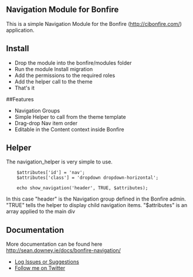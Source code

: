 ## Navigation Module for Bonfire

This is a simple Navigation Module for the Bonfire (http://cibonfire.com/) application.

## Install

- Drop the module into the bonfire/modules folder
- Run the module Install migration
- Add the permissions to the required roles
- Add the helper call to the theme
- That's it

##Features

- Navigation Groups
- Simple Helper to call from the theme template
- Drag-drop Nav item order
- Editable in the Content context inside Bonfire

## Helper

The navigation_helper is very simple to use.

		$attributes['id'] = 'nav';
		$attributes['class'] = 'dropdown dropdown-horizontal';
		
		echo show_navigation('header', TRUE, $attributes);

In this case "header" is the Navigation group defined in the Bonfire admin.
"TRUE" tells the helper to display child navigation items.
"$attributes" is an array applied to the main div

## Documentation

More documentation can be found here http://sean.downey.ie/docs/bonfire-navigation/


- [Log Issues or Suggestions](https://github.com/seandowney/bonfire_navigationmodule/issues)
- [Follow me on Twitter](http://twitter.com/downey_sean)

